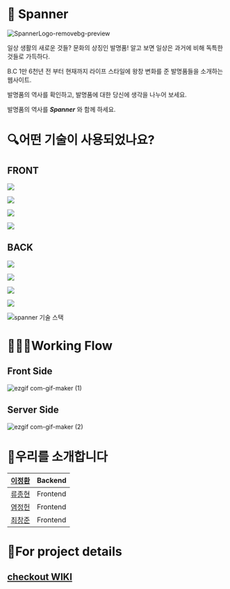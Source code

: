 # 🔧 Spanner

![SpannerLogo-removebg-preview](https://user-images.githubusercontent.com/67395798/102728244-0ab48b80-436e-11eb-9bfc-28586ff84f17.png)

일상 생활의 새로운 것들? 문화의 상징인 발명품!
알고 보면 일상은 과거에 비해 독특한 것들로 가득하다.

B.C 1만 6천년 전 부터 현재까지 라이프 스타일에
왕창 변화를 준 발명품들을 소개하는 웹사이트.

발명품의 역사를 확인하고, 발명품에 대한 당신에 생각을 
나누어 보세요.

발명품의 역사를 _**Spanner**_ 와 함께 하세요.

# :mag:어떤 기술이 사용되었나요?

## FRONT
![](https://img.shields.io/badge/FRONT-REACT-blue?style=for-the-badge&logo=React)

![](https://img.shields.io/badge/FRONT-REACT%20SLICK-blue?style=for-the-badge&logo=React)

![](https://img.shields.io/badge/FRONT-REACT%20REVEAL-blue?style=for-the-badge&logo=React)

![](https://img.shields.io/badge/FRONT-CSS-blueviolet?style=for-the-badge&logo=React)

## BACK
![](https://img.shields.io/badge/BACK-NODE-success?style=for-the-badge&logo=Node.js)

![](https://img.shields.io/badge/BACK-EXPRESS-black?style=for-the-badge&)

![](https://img.shields.io/badge/BACK-MULTER-important?style=for-the-badge&logo=Node.js)

![](http://img.shields.io/badge/BACK-J.W.T-black?style=for-the-badge&logo=JSON%20Web%20Tokens)

![spanner 기술 스택](https://user-images.githubusercontent.com/68806834/102728503-b14d5c00-436f-11eb-9afc-24de50abf580.png)

# 🧑🏻‍💻Working Flow

## Front Side
![ezgif com-gif-maker (1)](https://user-images.githubusercontent.com/67395798/102729859-cd53fc00-4375-11eb-8f08-eb924c3a3c7d.gif)

## Server Side
![ezgif com-gif-maker (2)](https://user-images.githubusercontent.com/67395798/102730197-296b5000-4377-11eb-906c-020a654e22fb.gif)

# :construction_worker:우리를 소개합니다

| [이정환](https://github.com/doi-h) | Backend |
| ----------- | ----------- |
| [류종현](https://github.com/ryhyn123) | Frontend |
| [염정헌](https://github.com/yumboy8747) | Frontend |
| [최창준](https://github.com/CJ0823) | Frontend |
# 🔖For project details
## [**checkout WIKI**](https://github.com/codestates/FastFlow_Spanner_client/wiki)
